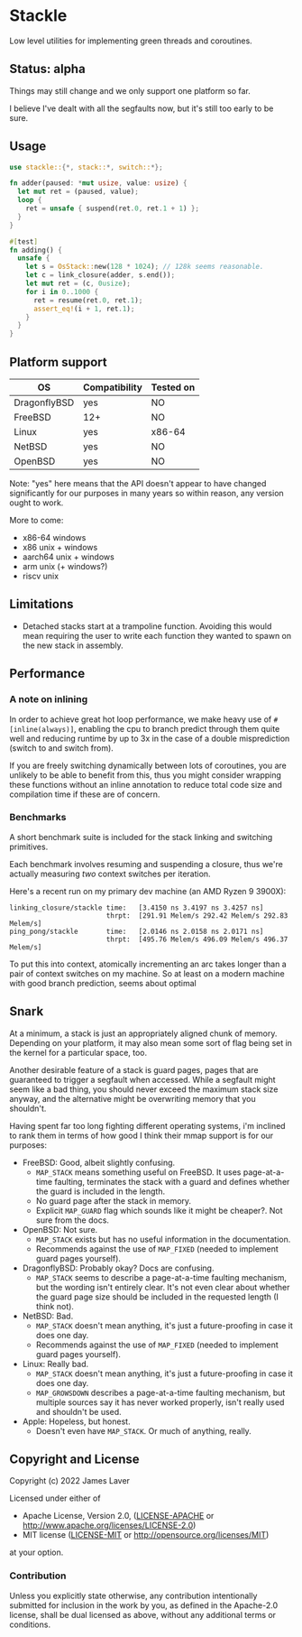 # Stackle

Low level utilities for implementing green threads and coroutines.

## Status: alpha

Things may still change and we only support one platform so far.

I believe I've dealt with all the segfaults now, but it's still too
early to be sure.

## Usage

```rust
use stackle::{*, stack::*, switch::*};

fn adder(paused: *mut usize, value: usize) {
  let mut ret = (paused, value);
  loop {
    ret = unsafe { suspend(ret.0, ret.1 + 1) };
  }
}

#[test]
fn adding() {
  unsafe {
    let s = OsStack::new(128 * 1024); // 128k seems reasonable.
    let c = link_closure(adder, s.end());
    let mut ret = (c, 0usize);
    for i in 0..1000 {
      ret = resume(ret.0, ret.1);
      assert_eq!(i + 1, ret.1);
    }
  }
}
```

## Platform support

| OS           | Compatibility | Tested on |
|--------------|---------------|-----------|
| DragonflyBSD | yes           | NO        |
| FreeBSD      | 12+           | NO        |
| Linux        | yes           | x86-64    |
| NetBSD       | yes           | NO        |
| OpenBSD      | yes           | NO        |

Note: "yes" here means that the API doesn't appear to have changed significantly for our purposes in
many years so within reason, any version ought to work.

More to come:
* x86-64 windows
* x86 unix + windows
* aarch64 unix + windows
* arm unix (+ windows?)
* riscv unix

## Limitations

* Detached stacks start at a trampoline function. Avoiding this would mean requiring the user to
  write each function they wanted to spawn on the new stack in assembly.

## Performance

### A note on inlining

In order to achieve great hot loop performance, we make heavy use of `#[inline(always)]`, enabling
the cpu to branch predict through them quite well and reducing runtime by up to 3x in the case of a
double misprediction (switch to and switch from).

If you are freely switching dynamically between lots of coroutines, you are unlikely to be able to
benefit from this, thus you might consider wrapping these functions without an inline annotation to
reduce total code size and compilation time if these are of concern.

### Benchmarks

A short benchmark suite is included for the stack linking and switching primitives.

Each benchmark involves resuming and suspending a closure, thus we're
actually measuring *two* context switches per iteration.

Here's a recent run on my primary dev machine (an AMD Ryzen 9 3900X):

```
linking_closure/stackle time:   [3.4150 ns 3.4197 ns 3.4257 ns]
                        thrpt:  [291.91 Melem/s 292.42 Melem/s 292.83 Melem/s]
ping_pong/stackle       time:   [2.0146 ns 2.0158 ns 2.0171 ns]
                        thrpt:  [495.76 Melem/s 496.09 Melem/s 496.37 Melem/s]
```

To put this into context, atomically incrementing an arc takes longer than a pair of context
switches on my machine. So at least on a modern machine with good branch prediction, seems about optimal

## Snark

At a minimum, a stack is just an appropriately aligned chunk of memory. Depending on your platform,
it may also mean some sort of flag being set in the kernel for a particular space, too.

Another desirable feature of a stack is guard pages, pages that are guaranteed to trigger a segfault
when accessed. While a segfault might seem like a bad thing, you should never exceed the maximum
stack size anyway, and the alternative might be overwriting memory that you shouldn't.

Having spent far too long fighting different operating systems, i'm inclined to rank them in terms
of how good I think their mmap support is for our purposes:

* FreeBSD: Good, albeit slightly confusing.
  * `MAP_STACK` means something useful on FreeBSD. It uses page-at-a-time faulting, terminates the
    stack with a guard and defines whether the guard is included in the length.
  * No guard page after the stack in memory.
  * Explicit `MAP_GUARD` flag which sounds like it might be cheaper?. Not sure from the docs.
* OpenBSD: Not sure.
  * `MAP_STACK` exists but has no useful information in the documentation.
  * Recommends against the use of `MAP_FIXED` (needed to implement guard pages yourself).
* DragonflyBSD: Probably okay? Docs are confusing.
  * `MAP_STACK` seems to describe a page-at-a-time faulting mechanism, but the wording isn't
    entirely clear. It's not even clear about whether the guard page size should be included in the
    requested length (I think not).
* NetBSD: Bad.
  * `MAP_STACK` doesn't mean anything, it's just a future-proofing in case it does one day.
  * Recommends against the use of `MAP_FIXED` (needed to implement guard pages yourself).
* Linux: Really bad.
  * `MAP_STACK` doesn't mean anything, it's just a future-proofing in case it does one day.
  * `MAP_GROWSDOWN` describes a page-at-a-time faulting mechanism, but multiple sources say it has
    never worked properly, isn't really used and shouldn't be used.
* Apple: Hopeless, but honest.
  * Doesn't even have `MAP_STACK`. Or much of anything, really.

## Copyright and License

Copyright (c) 2022 James Laver

Licensed under either of

* Apache License, Version 2.0, ([LICENSE-APACHE](LICENSE-APACHE) or http://www.apache.org/licenses/LICENSE-2.0)
* MIT license ([LICENSE-MIT](LICENSE-MIT) or http://opensource.org/licenses/MIT)

at your option.

### Contribution

Unless you explicitly state otherwise, any contribution intentionally
submitted for inclusion in the work by you, as defined in the Apache-2.0
license, shall be dual licensed as above, without any additional terms or
conditions.
